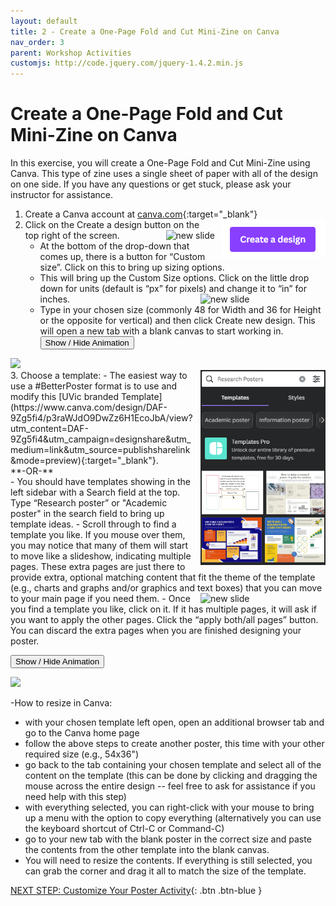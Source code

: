 ```yaml
---
layout: default
title: 2 - Create a One-Page Fold and Cut Mini-Zine on Canva
nav_order: 3
parent: Workshop Activities
customjs: http://code.jquery.com/jquery-1.4.2.min.js
---
```


# Create a One-Page Fold and Cut Mini-Zine on Canva

In this exercise, you will create a One-Page Fold and Cut Mini-Zine using Canva. This type of zine uses a single sheet of paper with all of the design on one side. If you have any questions or get stuck, please ask your instructor for assistance. 

1.  Create a Canva account at 
[canva.com](https://ww.canva.com/){:target="_blank"}  <img src="images/01.png" alt="new slide" style="float:right;margin-left:10px;">
2.  Click on the Create a design button on the top right of the screen.  <img src="images/02.png" alt="new slide" style="float:right;margin-left:10px;">
    - At the bottom of the drop-down that comes up, there is a button for “Custom size”. Click on this to bring up sizing options. 
    - This will bring up the Custom Size options. Click on the little drop down for units (default is “px” for pixels) and change it to “in” for inches.  <img src="images/03.png" alt="new slide" style="float:right;width:200px;margin-left:10px;">
    - Type in your chosen size (commonly 48 for Width and 36 for Height or the opposite for vertical)  and then click Create new design. This will open a new tab with a blank canvas to start working in.
<button onclick="toggle('gif1')">Show / Hide Animation </button>
<div id="gif1">
      <img src="images/canva-p1.gif">
      </div>
3. Choose a template: <img src="images/04.png" alt="new slide" style="float:right;width:200px;margin-left:10px;">
   -   The easiest way to use a #BetterPoster format is to use and modify this [UVic branded Template](https://www.canva.com/design/DAF-9Zg5fi4/p3raWJdO9DwZz6H1EcoJbA/view?utm_content=DAF-9Zg5fi4&utm_campaign=designshare&utm_medium=link&utm_source=publishsharelink&mode=preview){:target="_blank"}.<br>
**-OR-**<br>
   - You should have templates showing in the left sidebar with a Search field at the top. Type “Research poster” or "Academic poster" in the search field to bring up template ideas. 
   - Scroll through to find a template you like. If you mouse over them, you may notice that many of them will start to move like a slideshow, indicating multiple pages. These extra pages are just there to provide extra, optional matching content that fit the theme of the template (e.g., charts and graphs and/or graphics and text boxes) that you can move to your main page if you need them.    <img src="images/05.png" alt="new slide" style="float:right;width:200px;margin-left:10px;">
    - Once you find a template you like, click on it. If it has multiple pages, it will ask if you want to apply the other pages. Click the “apply both/all pages” button. You can discard the extra pages when you are finished designing your poster.

<button onclick="toggle('gif2')">Show / Hide Animation </button>
<div id="gif2">
      <img src="images/canva-p2.gif">
      </div>
      
-How to resize in Canva: 
   - with your chosen template left open, open an additional browser tab and go to the Canva home page
   - follow the above steps to create another poster, this time with your other required size (e.g., 54x36")
   - go back to the tab containing your chosen template and select all of the content on the template (this can be done by clicking and dragging the mouse across the entire design -- feel free to ask for assistance if you need help with this step)
   - with everything selected, you can right-click with your mouse to bring up a menu with the option to copy everything (alternatively you can use the keyboard shortcut of Ctrl-C or Command-C)
   - go to your new tab with the blank poster in the correct size and paste the contents from the other template into the blank canvas.
   - You will need to resize the contents. If everything is still selected, you can grab the corner and drag it all to match the size of the template. 

<script>  
    function toggle(input) {
        var x = document.getElementById(input);
        if (x.style.display === "none") {
            x.style.display = "block";
        } else {
            x.style.display = "none";
        }
    }
</script>

[NEXT STEP: Customize Your Poster Activity](act-2.html){: .btn .btn-blue }
